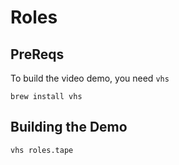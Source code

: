 # Roles

## PreReqs

To build the video demo, you need `vhs`

`brew install vhs`


## Building the Demo
`vhs roles.tape`
